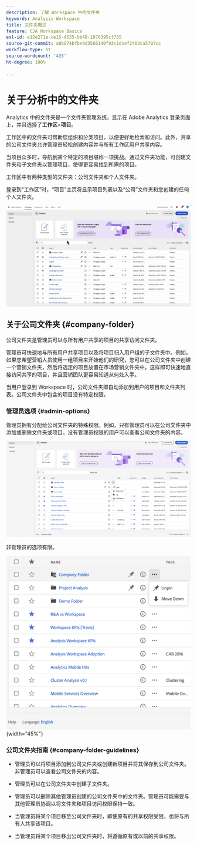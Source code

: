 ```yaml
---
description: 了解 Workspace 中的文件夹
keywords: Analysis Workspace
title: 文件夹概述
feature: CJA Workspace Basics
exl-id: e12e271e-ce15-4535-bb48-1976395cf755
source-git-commit: a8b874bfbe9d3586140f93c1dcef2403ca5707cc
workflow-type: ht
source-wordcount: '435'
ht-degree: 100%

---
```


# 关于分析中的文件夹

Analytics 中的文件夹是一个文件夹管理系统，显示在 Adobe Analytics 登录页面上，并且选择了&#x200B;**工作区**>**项目**。

工作区中的文件夹可帮助您组织和分类项目，以便更好地检索和访问。此外，共享的公司文件夹允许管理员轻松创建内容并与所有工作区用户共享内容。

当项目众多时，导航到某个特定的项目堪称一项挑战。通过文件夹功能，可创建文件夹和子文件夹以管理项目，使得更容易找到所需的项目。

工作区中有两种类型的文件夹：公司文件夹和个人文件夹。

登录到“工作区”时，“项目”主页将显示项目列表以及“公司”文件夹和您创建的任何个人文件夹。

![](/help/analysis-workspace/build-workspace-project/assets/landing-page2.png)

## 关于公司文件夹 {#company-folder}

公司文件夹是管理员可以与所有用户共享的项目的共享访问文件夹。

管理员可快速地与所有用户共享项目以及将项目归入用户组的子文件夹中。例如，如果您希望营销人员使用一组项目来开始他们的研究，您可以在公司文件夹中创建一个营销文件夹，然后将选定的项目放置在市场营销文件夹中。这样即可快速地直接访问共享的项目，并且营销团队更容易知道从何处入手。

当用户登录到 Workspace 时，公司文件夹即自动添加到用户的项目和文件夹列表。公司文件夹中包含的项目没有特定权限。


### 管理员选项 {#admin-options}

管理员拥有分配给公司文件夹的特殊权限。例如，只有管理员可以在公司文件夹中添加或删除文件夹或项目。没有管理员权限的用户可以查看公司文件夹的内容。

![](/help/analysis-workspace/build-workspace-project/assets/admin-options.png)

非管理员的选项有限。

![](/help/analysis-workspace/build-workspace-project/assets/non-admin-folder-options.png){width="45%"}

### 公司文件夹指南 {#company-folder-guidelines}

- 管理员可以将项目添加到公司文件夹或创建新项目并将其保存到公司文件夹。非管理员可以查看公司文件夹的内容。

- 管理员可以在公司文件夹中创建子文件夹。

- 管理员可以删除其他管理员创建的公司文件夹中的文件夹。管理员可能需要与其他管理员协调以将文件夹和项目访问权限保持一致。

- 当管理员将某个项目移至公司文件夹时，即使原有的共享权限受限，也将与所有人共享该项目。

- 当管理员将某个项目移出公司文件夹时，将遵循原有或以前的共享权限。
